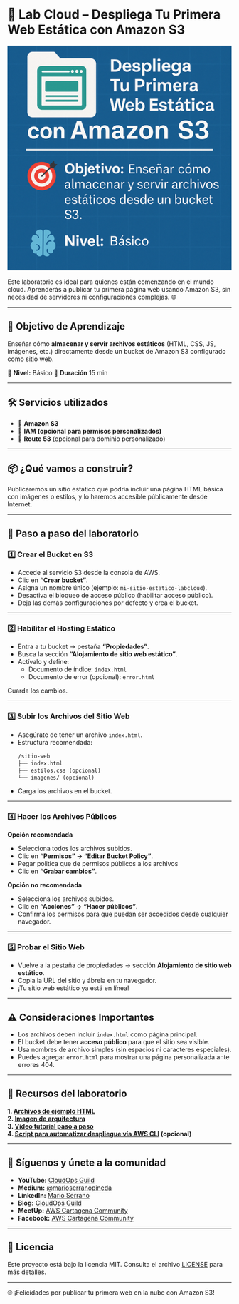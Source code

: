 # 🧪 Lab Cloud – Despliega Tu Primera Web Estática con Amazon S3

![banner](./imagenes/imagen_lab_web_estatica_s3.png)

Este laboratorio es ideal para quienes están comenzando en el mundo cloud. Aprenderás a publicar tu primera página web usando Amazon S3, sin necesidad de servidores ni configuraciones complejas. 🌐

---

## 🎯 Objetivo de Aprendizaje

Enseñar cómo **almacenar y servir archivos estáticos** (HTML, CSS, JS, imágenes, etc.) directamente desde un bucket de Amazon S3 configurado como sitio web.

🧠 **Nivel:** Básico
🔄 **Duración** 15 min

---

## 🛠️ Servicios utilizados

- 🔹 **Amazon S3**
- 🔹 **IAM (opcional para permisos personalizados)**
- 🔹 **Route 53** (opcional para dominio personalizado)

---

## 📦 ¿Qué vamos a construir?

Publicaremos un sitio estático que podría incluir una página HTML básica con imágenes o estilos, y lo haremos accesible públicamente desde Internet.

---

## 📌 Paso a paso del laboratorio

### 1️⃣ Crear el Bucket en S3

- Accede al servicio S3 desde la consola de AWS.
- Clic en **“Crear bucket”**.
- Asigna un nombre único (ejemplo: `mi-sitio-estatico-labcloud`).
- Desactiva el bloqueo de acceso público (habilitar acceso público).
- Deja las demás configuraciones por defecto y crea el bucket.

---

### 2️⃣ Habilitar el Hosting Estático

- Entra a tu bucket → pestaña **“Propiedades”**.
- Busca la sección **“Alojamiento de sitio web estático”**.
- Actívalo y define:
  - Documento de índice: `index.html`
  - Documento de error (opcional): `error.html`

Guarda los cambios.

---

### 3️⃣ Subir los Archivos del Sitio Web

- Asegúrate de tener un archivo `index.html`.
- Estructura recomendada:
  ```
  /sitio-web
  ├── index.html
  ├── estilos.css (opcional)
  └── imagenes/ (opcional)
  ```
- Carga los archivos en el bucket.

---

### 4️⃣ Hacer los Archivos Públicos

**Opción recomendada**

- Selecciona todos los archivos subidos.
- Clic en **“Permisos” → “Editar Bucket Policy”**.
- Pegar politica que de permisos públicos a los archivos
- Clic en **“Grabar cambios”**.

**Opción no recomendada**

- Selecciona los archivos subidos.
- Clic en **“Acciones” → “Hacer públicos”**.
- Confirma los permisos para que puedan ser accedidos desde cualquier navegador.

---

### 5️⃣ Probar el Sitio Web

- Vuelve a la pestaña de propiedades → sección **Alojamiento de sitio web estático**.
- Copia la URL del sitio y ábrela en tu navegador.
- ¡Tu sitio web estático ya está en línea!

---

## ⚠️ Consideraciones Importantes

- Los archivos deben incluir `index.html` como página principal.
- El bucket debe tener **acceso público** para que el sitio sea visible.
- Usa nombres de archivo simples (sin espacios ni caracteres especiales).
- Puedes agregar `error.html` para mostrar una página personalizada ante errores 404.

---

## 🧪 Recursos del laboratorio

**1. [Archivos de ejemplo HTML](./recursos/GreenBite.zip)**  
**2. [Imagen de arquitectura](./imagenes/diagrama_arquitectura.PNG)**  
**3. [Video tutorial paso a paso](https://youtu.be/VqV4rx3SY4o)**  
**4. [Script para automatizar despliegue vía AWS CLI](./recursos/Script_para_automatizar_despliegue_via_AWS_CLI.txt) (opcional)**

---

## 📢 Síguenos y únete a la comunidad

- **YouTube:** [CloudOps Guild](https://www.youtube.com/@CloudOpsGuildCommunity)  
- **Medium:** [@marioserranopineda](https://medium.com/@marioserranopineda)  
- **LinkedIn:** [Mario Serrano](https://www.linkedin.com/in/mario-rodrigo-serrano-pineda/)  
- **Blog:** [CloudOps Guild](https://cloudopsguild.com/blog/)  
- **MeetUp:** [AWS Cartagena Community](https://www.meetup.com/es-ES/aws-colombia-cartagena/)  
- **Facebook:** [AWS Cartagena Community](https://www.facebook.com/awscolombiacartagena)

---

## 📝 Licencia

Este proyecto está bajo la licencia MIT. Consulta el archivo [LICENSE](LICENSE) para más detalles.

---

🌐 ¡Felicidades por publicar tu primera web en la nube con Amazon S3!
